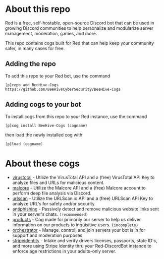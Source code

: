 # About this repo
Red is a free, self-hostable, open-source Discord bot that can be used in growing Discord communities to help personalize and modularize server management, moderation, games, and more. 

This repo contains cogs built for Red that can help keep your community safer, in many cases for free. 

## Adding the repo
To add this repo to your Red bot, use the command

```[p]repo add BeeHive-Cogs https://github.com/BeeHiveCyberSecurity/BeeHive-Cogs```

## Adding cogs to your bot
To install cogs from this repo to your Red instance, use the command

```[p]cog install BeeHive-Cogs (cogname)```

then load the newly installed cog with

```[p]load (cogname)```

# About these cogs
- [virustotal](https://github.com/BeeHiveCyberSecurity/BeeHive-Cogs/tree/main/virustotal) - Utilize the VirusTotal API and a (free) VirusTotal API Key to analyze files and URLs for malicious content.
- [malcore](https://github.com/BeeHiveCyberSecurity/BeeHive-Cogs/tree/main/malcore) - Utilize the Malcore API and a (free) Malcore account to perform deep file analysis via Discord.
- [urlscan](https://github.com/BeeHiveCyberSecurity/BeeHive-Cogs/tree/main/urlscan) - Utilize the URLScan.io API and a (free) URLScan API Key to analyze URL's for safety and/or security.
- [antiphishing](https://github.com/BeeHiveCyberSecurity/BeeHive-Cogs/tree/main/antiphishing) - Passively detect and remove malicious website links sent in your server's chats. `(recommended)`
- [products](https://github.com/BeeHiveCyberSecurity/BeeHive-Cogs/tree/main/products) - Cog made for primarily our server to help us deliver information on our products to inquisitive users. `(incomplete)`
- [orchestrator](https://github.com/BeeHiveCyberSecurity/BeeHive-Cogs/tree/main/orchestrator) - Manage, control, and join servers your bot is in for support and moderation purposes.
- [stripeidentity](https://github.com/BeeHiveCyberSecurity/BeeHive-Cogs/tree/main/stripeidentity) - Intake and verify drivers licenses, passports, state ID's, and more using Stripe Identity thru your Red-DiscordBot instance to enforce age restrictions in your adults-only server.